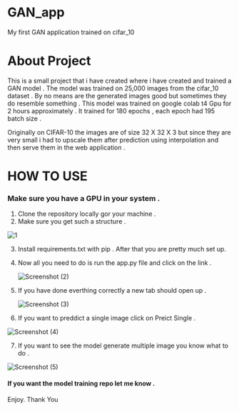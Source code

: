 # GAN_app
 My first GAN application trained on cifar_10

 # About Project
This is a small project that i have created where i have created and trained a GAN model .
The model was trained on 25,000 images from the cifar_10 dataset .
By no means are the generated images good but sometimes they do resemble something .
This model was trained on google colab t4 Gpu for 2 hours approximately .
It trained for 180 epochs , each epoch had 195 batch size .

Originally on CIFAR-10 the images are of size 32 X 32 X 3 but since they are very small i had to upscale them after prediction using interpolation and then serve them in the web application .

# HOW TO USE 
### Make sure you have a GPU in your system .
1. Clone the repository locally gor your machine .
2. Make sure you get such a structure .

![1](https://github.com/eli-shen08/GAN_app/assets/61158656/cf1e6f00-ef10-43e7-82d5-993449bf154f)

3. Install requirements.txt with pip . After that you are pretty much set up.
4. Now all you need to do is run the app.py file and click on the link .
   
   ![Screenshot (2)](https://github.com/eli-shen08/GAN_app/assets/61158656/e959f3de-b455-4885-aead-305cca880883)

5. If you have done everthing correctly a new tab should open up .

   ![Screenshot (3)](https://github.com/eli-shen08/GAN_app/assets/61158656/246ee354-a404-44ac-9c7c-332b95c31c96)


6. If you want to preddict a single image click on Preict Single .

   
![Screenshot (4)](https://github.com/eli-shen08/GAN_app/assets/61158656/3a511096-1b7a-41a2-a0f8-3c7791b93f51)

7. If you want to see the model generate multiple image you know what to do .

   
![Screenshot (5)](https://github.com/eli-shen08/GAN_app/assets/61158656/faa71e92-0c24-4c23-86aa-1f34a41dd128)

#### If you want the model training repo let me know . 

Enjoy.
Thank You
